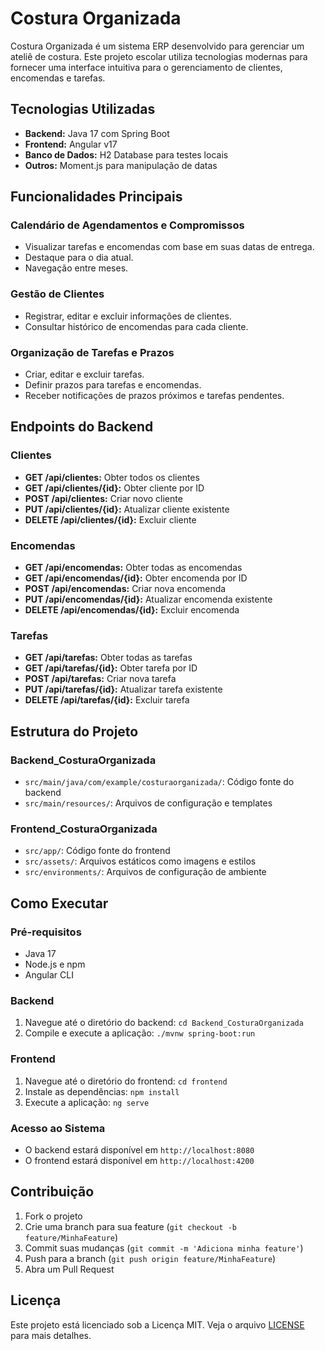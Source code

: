 # Costura Organizada

Costura Organizada é um sistema ERP desenvolvido para gerenciar um ateliê de costura. Este projeto escolar utiliza tecnologias modernas para fornecer uma interface intuitiva para o gerenciamento de clientes, encomendas e tarefas.

## Tecnologias Utilizadas

- **Backend:** Java 17 com Spring Boot
- **Frontend:** Angular v17
- **Banco de Dados:** H2 Database para testes locais
- **Outros:** Moment.js para manipulação de datas

## Funcionalidades Principais

### Calendário de Agendamentos e Compromissos

- Visualizar tarefas e encomendas com base em suas datas de entrega.
- Destaque para o dia atual.
- Navegação entre meses.

### Gestão de Clientes

- Registrar, editar e excluir informações de clientes.
- Consultar histórico de encomendas para cada cliente.

### Organização de Tarefas e Prazos

- Criar, editar e excluir tarefas.
- Definir prazos para tarefas e encomendas.
- Receber notificações de prazos próximos e tarefas pendentes.

## Endpoints do Backend

### Clientes

- **GET /api/clientes:** Obter todos os clientes
- **GET /api/clientes/{id}:** Obter cliente por ID
- **POST /api/clientes:** Criar novo cliente
- **PUT /api/clientes/{id}:** Atualizar cliente existente
- **DELETE /api/clientes/{id}:** Excluir cliente

### Encomendas

- **GET /api/encomendas:** Obter todas as encomendas
- **GET /api/encomendas/{id}:** Obter encomenda por ID
- **POST /api/encomendas:** Criar nova encomenda
- **PUT /api/encomendas/{id}:** Atualizar encomenda existente
- **DELETE /api/encomendas/{id}:** Excluir encomenda

### Tarefas

- **GET /api/tarefas:** Obter todas as tarefas
- **GET /api/tarefas/{id}:** Obter tarefa por ID
- **POST /api/tarefas:** Criar nova tarefa
- **PUT /api/tarefas/{id}:** Atualizar tarefa existente
- **DELETE /api/tarefas/{id}:** Excluir tarefa

## Estrutura do Projeto

### Backend_CosturaOrganizada

- `src/main/java/com/example/costuraorganizada/`: Código fonte do backend
- `src/main/resources/`: Arquivos de configuração e templates

### Frontend_CosturaOrganizada

- `src/app/`: Código fonte do frontend
- `src/assets/`: Arquivos estáticos como imagens e estilos
- `src/environments/`: Arquivos de configuração de ambiente

## Como Executar

### Pré-requisitos

- Java 17
- Node.js e npm
- Angular CLI

### Backend

1. Navegue até o diretório do backend: `cd Backend_CosturaOrganizada`
2. Compile e execute a aplicação: `./mvnw spring-boot:run`

### Frontend

1. Navegue até o diretório do frontend: `cd frontend`
2. Instale as dependências: `npm install`
3. Execute a aplicação: `ng serve`

### Acesso ao Sistema

- O backend estará disponível em `http://localhost:8080`
- O frontend estará disponível em `http://localhost:4200`

## Contribuição

1. Fork o projeto
2. Crie uma branch para sua feature (`git checkout -b feature/MinhaFeature`)
3. Commit suas mudanças (`git commit -m 'Adiciona minha feature'`)
4. Push para a branch (`git push origin feature/MinhaFeature`)
5. Abra um Pull Request

## Licença

Este projeto está licenciado sob a Licença MIT. Veja o arquivo [LICENSE](LICENSE) para mais detalhes.
